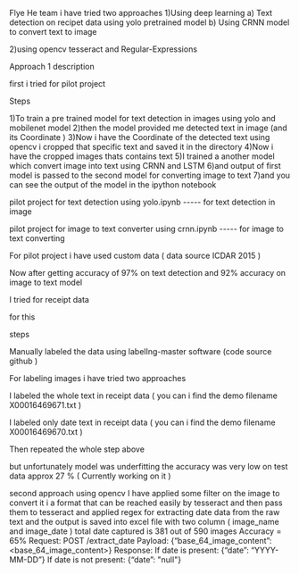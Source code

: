 Flye
He team i have tried two approaches
1)Using deep learning 
a) Text detection on recipet data using yolo pretrained model
b) Using CRNN model to convert text to image


2)using opencv tesseract and Regular-Expressions


Approach 1 description

first i tried for pilot project

Steps

1)To train a pre trained model for text detection in images using yolo and mobilenet model
2)then the model provided me detected text in image (and its Coordinate )
3)Now i have the Coordinate of the detected text using opencv i cropped that specific text and saved it in the directory
4)Now i have the cropped images thats contains text
5)I trained a another model which convert image into text using CRNN and LSTM
6)and output of first model is passed to the second model for converting image to text
7)and you can see the output of the model in the ipython notebook


pilot project for text detection using yolo.ipynb ----- for text detection in image

pilot project for image to text converter using crnn.ipynb ----- for image to text converting


For pilot project i have used custom data ( data source ICDAR 2015 )


Now after getting accuracy of 97% on text detection and 92% accuracy on image to text model


I tried for receipt data

for this

steps

Manually labeled the data using labelIng-master software (code source github )

For labeling images i have tried two approaches

I labeled the whole text in receipt data ( you can i find the demo filename X00016469671.txt )

I labeled only date text in receipt data ( you can i find the demo filename X00016469670.txt )

Then repeated the whole step above

but unfortunately model was underfitting the accuracy was very low on test data approx 27 % ( Currently working on it )




second approach
using opencv I have applied some filter on the image to convert it i a format that can be reached easily by tesseract and then pass them to tesseract and applied regex for extracting date data from the raw text and the output is saved into excel file with two column ( image_name and image_date )
total date captured is 381 out of 590 images Accuracy = 65%
Request: POST /extract_date
Payload: {“base_64_image_content”: <base_64_image_content>}
Response: If date is present: {“date”: “YYYY-MM-DD”} If date is not present: {“date”: "null"}

